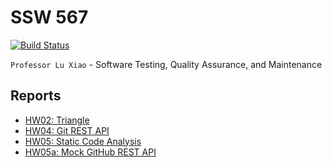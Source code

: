 # SSW 567

[![Build Status](https://travis-ci.com/robertschaedler3/SSW-567.svg?token=9mQaGWNeSq5P226vHmZF&branch=master)](https://travis-ci.com/robertschaedler3/SSW-567)

`Professor Lu Xiao` - Software Testing, Quality Assurance, and Maintenance 

## Reports
- [HW02: Triangle](/reports/hw02a.md)
- [HW04: Git REST API](/reports/hw04.md)
- [HW05: Static Code Analysis](/reports/hw05.md)
- [HW05a: Mock GitHub REST API](/reports/hw05a.md)
